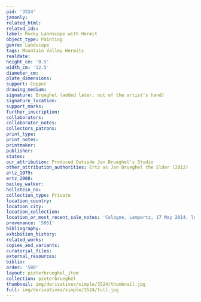 ```yaml
---
pid: '3524'
janonly: 
related_html: 
related_ids: 
label: Rocky Landscape with Hermit
object_type: Painting
genre: Landscape
tags: Mountain Valley Hermits
realdate: 
height_cm: '8.5'
width_cm: '12.5'
diameter_cm: 
plate_dimensions: 
support: Copper
drawing_medium: 
signature: Brueghel (added later, not of the artist's hand)
signature_location: 
support_marks: 
further_inscription: 
collaborators: 
collaborator_notes: 
collectors_patrons: 
print_type: 
print_notes: 
printmaker: 
publisher: 
states: 
our_attribution: Produced Outside Jan Brueghel's Studio
other_attribution_authorities: Ertz as Jan Brueghel the Elder (2012)
ertz_1979: 
ertz_2008: 
bailey_walker: 
hollstein_no: 
collection_type: Private
location_country: 
location_city: 
location_collection: 
location_or_most_recent_sale_notes: 'Cologne, Lempertz, 17 May 2014, lot #1123'
provenance: '5951'
bibliography: 
exhibition_history: 
related_works: 
copies_and_variants: 
curatorial_files: 
external_resources: 
biblio: 
order: '580'
layout: pieterbrueghel_item
collection: pieterbrueghel
thumbnail: img/derivatives/simple/3524/thumbnail.jpg
full: img/derivatives/simple/3524/full.jpg
---
```

